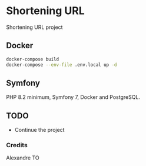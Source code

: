 # Shortening URL

Shortening URL project

## Docker

```Bash
docker-compose build
docker-compose --env-file .env.local up -d
```

## Symfony

PHP 8.2 minimum, Symfony 7, Docker and PostgreSQL.

## TODO

- Continue the project

### Credits

Alexandre TO
